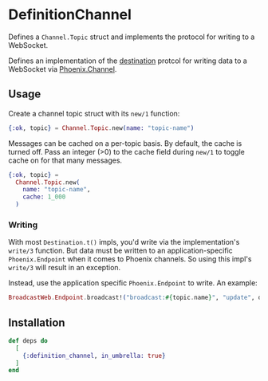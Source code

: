 # DefinitionChannel

Defines a `Channel.Topic` struct and implements the 
 protocol for writing
to a WebSocket.

Defines an implementation of the [destination](../protocol_destination/README.md)
protcol for writing data to a WebSocket via 
[Phoenix.Channel](https://hexdocs.pm/phoenix/channels.html).

## Usage

Create a channel topic struct with its `new/1` function:

```elixir
{:ok, topic} = Channel.Topic.new(name: "topic-name")
```

Messages can be cached on a per-topic basis. By default, the cache is turned off.
Pass an integer (>0) to the cache field during `new/1` to toggle cache on for that 
many messages.

```elixir
{:ok, topic} =
  Channel.Topic.new(
    name: "topic-name",
    cache: 1_000
  )
```

### Writing

With most `Destination.t()` impls, you'd write via the implementation's
`write/3` function. But data must be written to an application-specific
`Phoenix.Endpoint` when it comes to Phoenix channels. So using this
impl's `write/3` will result in an exception.

Instead, use the application specific `Phoenix.Endpoint` to write.
An example:

```elixir
BroadcastWeb.Endpoint.broadcast!("broadcast:#{topic.name}", "update", data)
```

## Installation

```elixir
def deps do
  [
    {:definition_channel, in_umbrella: true}
  ]
end
```
